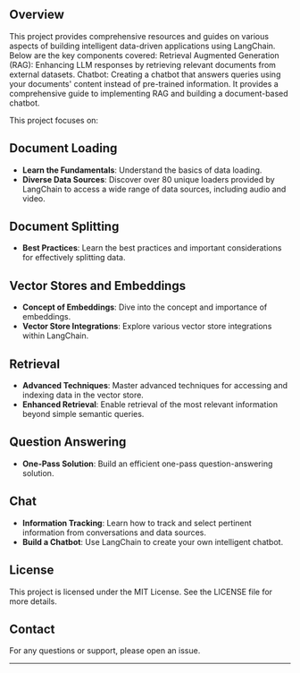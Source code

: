 ## Overview

This project provides comprehensive resources and guides on various aspects of building intelligent data-driven applications using LangChain. Below are the key components covered:
Retrieval Augmented Generation (RAG): Enhancing LLM responses by retrieving relevant documents from external datasets. 
Chatbot: Creating a chatbot that answers queries using your documents' content instead of pre-trained information. It provides a comprehensive guide to implementing RAG and building a document-based chatbot.

This project focuses on: 
## Document Loading
- **Learn the Fundamentals**: Understand the basics of data loading.
- **Diverse Data Sources**: Discover over 80 unique loaders provided by LangChain to access a wide range of data sources, including audio and video.

## Document Splitting
- **Best Practices**: Learn the best practices and important considerations for effectively splitting data.

## Vector Stores and Embeddings
- **Concept of Embeddings**: Dive into the concept and importance of embeddings.
- **Vector Store Integrations**: Explore various vector store integrations within LangChain.

## Retrieval
- **Advanced Techniques**: Master advanced techniques for accessing and indexing data in the vector store.
- **Enhanced Retrieval**: Enable retrieval of the most relevant information beyond simple semantic queries.

## Question Answering
- **One-Pass Solution**: Build an efficient one-pass question-answering solution.

## Chat
- **Information Tracking**: Learn how to track and select pertinent information from conversations and data sources.
- **Build a Chatbot**: Use LangChain to create your own intelligent chatbot.

## License
This project is licensed under the MIT License. See the LICENSE file for more details.

## Contact
For any questions or support, please open an issue.

---
